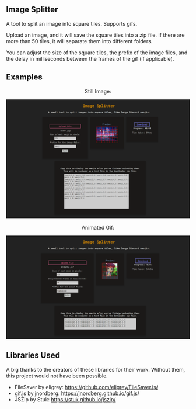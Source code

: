 ## Image Splitter
A tool to split an image into square tiles. Supports gifs.

Upload an image, and it will save the square tiles into a zip file. If there are more than 50 tiles, it will separate them into different folders.

You can adjust the size of the square tiles, the prefix of the image files, and the delay in milliseconds between the frames of the gif (if applicable).

## Examples
<center> Still Image: </center>

![Still Image Demo](example/image_demo.png)

<center> Animated Gif: </center>

![Gif Demo](example/gif_demo.png)

## Libraries Used
A big thanks to the creators of these libraries for their work. Without them, this project would not have been possible.
- FileSaver by eligrey: https://github.com/eligrey/FileSaver.js/
- gif.js by jnordberg: https://jnordberg.github.io/gif.js/
- JSZip by Stuk: https://stuk.github.io/jszip/
